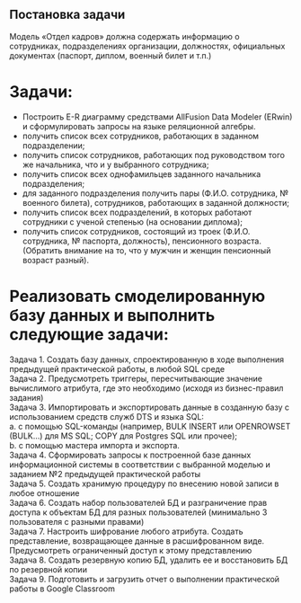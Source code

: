 ## Постановка задачи 
Модель «Отдел кадров» должна содержать информацию о сотрудниках, подразделениях организации, должностях, официальных документах (паспорт, диплом, военный билет и т.п.)
# Задачи:
*	Построить E-R диаграмму средствами AllFusion Data Modeler (ERwin) и сформулировать запросы на языке реляционной алгебры.<br/>
* получить список всех сотрудников, работающих в заданном подразделении;<br/>
* получить список сотрудников, работающих под руководством того же начальника, что и у выбранного сотрудника;<br/>
* получить список всех однофамильцев заданного начальника подразделения;<br/>
* для заданного подразделения получить пары (Ф.И.О. сотрудника, № военного билета), сотрудников, работающих в заданной должности;<br/>
* получить список всех подразделений, в которых работают сотрудники с ученой степенью (на основании диплома);<br/>
* получить список сотрудников, состоящий из троек (Ф.И.О. сотрудника, № паспорта, должность), пенсионного возраста. (Обратить внимание на то, что у мужчин и женщин пенсионный возраст разный).<br/>

# Реализовать смоделированную базу данных и выполнить следующие задачи:

Задача 1. Создать базу данных, спроектированную в ходе выполнения предыдущей практической работы, в любой SQL среде <br/>
Задача 2. Предусмотреть триггеры, пересчитывающие значение вычислимого атрибута, где это необходимо (исходя из бизнес-правил задания) <br/>
Задача 3. Импортировать и экспортировать данные в созданную базу с использованием средств служб DTS и языка SQL: <br/>
a. с помощью SQL-команды (например, BULK INSERT или OPENROWSET (BULK...) для MS SQL; COPY для Postgres SQL или прочее); <br/>
b. с помощью мастера импорта и экспорта. <br/>
Задача 4. Сформировать запросы к построенной базе данных информационной системы в соответствии с выбранной моделью и заданием №2 предыдущей практической работы <br/>
Задача 5. Создать хранимую процедуру по внесению новой записи в любое отношение <br/>
Задача 6. Создать набор пользователей БД и разграничение прав доступа к объектам БД для разных пользователей (минимально 3 пользователя с разными правами) <br/>
Задача 7. Настроить шифрование любого атрибута. Создать представление, возвращающее данные в расшифрованном виде. Предусмотреть ограниченный доступ к этому представлению <br/>
Задача 8. Создать резервную копию БД, удалить ее и восстановить БД по резервной копии <br/>
Задача 9. Подготовить и загрузить отчет о выполнении практической работы в Google Classroom <br/>
